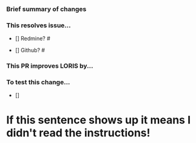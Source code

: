 ### Brief summary of changes



### This resolves issue...

- [] Redmine? #

- [] Github? #

### This PR improves LORIS by...



### To test this change...

- [] 

# If this sentence shows up it means I didn't read the instructions!
